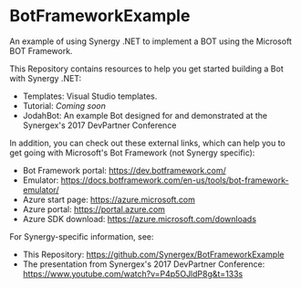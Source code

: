 # BotFrameworkExample
An example of using Synergy .NET to implement a BOT using the Microsoft BOT Framework.

This Repository contains resources to help you get started building a Bot with Synergy .NET:
- Templates: Visual Studio templates.
- Tutorial: *Coming soon*
- JodahBot: An example Bot designed for and demonstrated at the Synergex's 2017 DevPartner Conference

In addition, you can check out these external links, which can help you to get going with Microsoft's Bot Framework (not Synergy specific):
- Bot Framework portal: https://dev.botframework.com/
- Emulator: https://docs.botframework.com/en-us/tools/bot-framework-emulator/ 
- Azure start page: https://azure.microsoft.com  
- Azure portal: https://portal.azure.com 
- Azure SDK download: https://azure.microsoft.com/downloads

For Synergy-specific information, see:
- This Repository: https://github.com/Synergex/BotFrameworkExample 
- The presentation from Synergex's 2017 DevPartner Conference: https://www.youtube.com/watch?v=P4p5OJldP8g&t=133s
